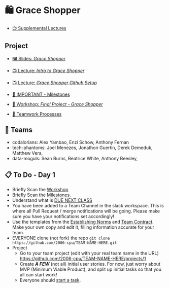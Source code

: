 # 🛍️ Grace Shopper

- [📺 Supplemental Lectures](supplemental-lectures)

## Project

- [🖼️ Slides: _Grace Shopper_](Grace-Shopper.pdf)
- [📺 Lecture: _Intro to Grace Shopper_](https://youtu.be/XYOSf4Xhsnk)
- [📺 Lecture: _Grace Shopper Github Setup_](https://youtu.be/KDqGwVy-m2w)

- [🚗 IMPORTANT - Milestones](milestones.md)
- [🔬 Workshop: _Final Project - Grace Shopper_](https://learn.fullstackacademy.com/workshop/5ece807ae423f6000461d41e/landing)
- [🤝 Teamwork Processes](teamwork-processes)

## 🤝 Teams

- codalorians: Alex Yambao, Enzi Schow, Anthony Fernan
- tech-phantoms: Joel Menezes, Jonathon Guertin, Derek Demeduk, Matthew Vera,
- data-moguls: Sean Burns, Beatrice White, Anthony Beesley,

## 📋 To Do - Day 1

- Briefly Scan the [Workshop](https://learn.fullstackacademy.com/workshop/5ece807ae423f6000461d41e/landing)
- Briefly Scan the [Milestones](milestones.md).
- Understand what is [DUE NEXT CLASS](milestones.md#review-1-start-of-day-2----table-definitions-%EF%B8%8F-products-vertical-slice)
- You have been added to a Team Channel in the slack workspace. This is where all Pull Request / merge notifications will be going. Please make sure you have your notifications set accordingly!
- Use the templates from the [Establishing Norms](https://docs.google.com/document/d/1YOpRdI4d_jPBCnt2pO1rYibInkpFhBrITixKGxtBIk0/edit?usp=sharing) and [Team Contract](https://docs.google.com/document/d/1qBZeAX6gzYPyxdIVHNoP2HTF1ZUUf3seU0cIiBJTT1c/edit?usp=sharing). Make your own copy and edit it, filling information accurate for your team.
- EVERYONE clone (not fork) the repo `git clone https://github.com/2006-cpu/TEAM-NAME-HERE.git`
- Project
  - Go to your team project (edit with your real team name in the URL) https://github.com/2006-cpu/TEAM-NAME-HERE/projects/1
  - Create **_A FEW_** (not all) initial user stories. For now, just worry about MVP (Minimum Viable Product), and split up initial tasks so that you all can start work!
  - Everyone should [start a task](teamwork-processes/work-on-a-task.md).
